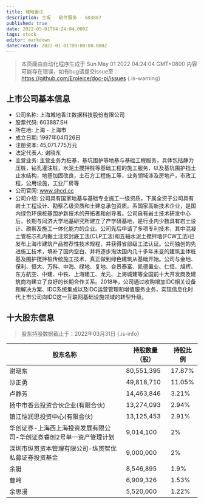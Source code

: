 ```yaml
---
title: 城地香江
description: 主板 - 软件服务 - 603887
published: true
date: 2022-05-01T04:24:04.000Z
tags: stock
editor: markdown
dateCreated: 2022-01-01T00:00:00.000Z
---
```


> 本页面由自动化程序生成于 Sun May 01 2022 04:24:04 GMT+0800
> 内容可能存在错误，如有bug请提交issue至：https://github.com/Eroleice/doc-pi/issues
{.is-warning}

## 上市公司基本信息
- 公司名称: 上海城地香江数据科技股份有限公司
- 股票代码: 603887.SH
- 所在地: 上海 - 上海市
- 成立日期: 1997年04月26日
- 注册资本: 45,071.775万元
- 法定代表人: 谢晓东
- 主营业务: 主营业务为桩基，基坑围护等地基与基础工程服务，具体包括静力压桩，钻孔灌注桩，水泥土搅拌桩等基础工程的施工服务，以及基坑围护挡土止水结构，地基加固改良，土石方工程施工等，业务领域涉及房地产，市政工程，公用设施，工业厂房等
- 公司官网: www.shcd.cc
- 公司介绍: 公司具有国家地基与基础专业施工一级资质，下属全资子公司具有岩土工程设计、勘察乙级资质和土建总承包资质。系国家高新技术企业，是国内绿色环保桩基围护新技术的开拓者和创导者。公司自有岩土技术研发中心后，长期与同济大学地基研究所建立了产学研基地，是行业内少数具有岩土设计、勘察及施工一体化能力的企业。公司先后申请了多项专利技术，其中混凝土管桩芯孔内掘土注浆封底工法(CLP工法)和五轴水泥土搅拌墙(FCW工法)已发布上海市建筑产品推荐性技术规程，并获得省部级工法认证。公司独创的先进施工技术，填补了国内空白，并将逐步淘汰国内几十多年未变的建筑主体桩基及围护搅拌桩传统施工技术，真正做到绿色建筑从基础开始。公司与金地、保利、恒大、万科、中海、绿地、复地、合景泰富、凯德置业、仁恒、旭辉、东方航空、中建、中铁、上海建工、龙元、上海城建等全国前十大开发商及建筑商均建立了良好的长期合作关系。2018年，公司通过收购增加IDC相关设备和解决方案、IDC系统集成以及IDC运营管理和增值服务业务，实现信息化时代上市公司向IDC这一互联网基础设施领域的转型升级。


## 十大股东信息
> 股东持股数据截止于：2022年03月31日
{.is-info}

| 股东名称 | 持股数量（股） | 持股比例 |
| --- | --- | --- |
| 谢晓东 | 80,551,395 | 17.87% |
| 沙正勇 | 49,818,710 | 11.05% |
| 卢静芳 | 14,463,846 | 3.21% |
| 扬中市香云投资合伙企业(有限合伙) | 13,274,093 | 2.94% |
| 镇江恺润思投资中心(有限合伙) | 13,125,453 | 2.91% |
| 华创证券-上海西上海投资发展有限公司-华创证券睿创2号单一资产管理计划 | 9,014,100 | 2% |
| 深圳市纵贯资本管理有限公司-纵贯智优私募证券投资基金 | 9,000,000 | 2% |
| 余艇 | 8,546,895 | 1.9% |
| 曹岭 | 6,909,326 | 1.53% |
| 余思漫 | 5,520,000 | 1.22% |




